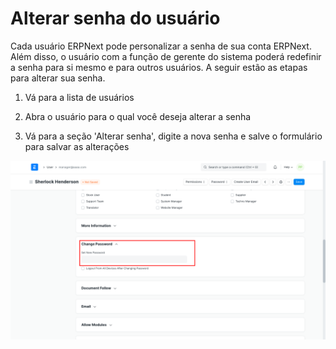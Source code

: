 # Alterar senha do usuário


Cada usuário ERPNext pode personalizar a senha de sua conta ERPNext. Além disso, o usuário com a função de gerente do sistema poderá redefinir a senha para si mesmo e para outros usuários. A seguir estão as etapas para alterar sua senha.


1) Vá para a lista de usuários


2) Abra o usuário para o qual você deseja alterar a senha


3) Vá para a seção 'Alterar senha', digite a nova senha e salve o formulário para salvar as alterações


![](/files/5itelik.png)